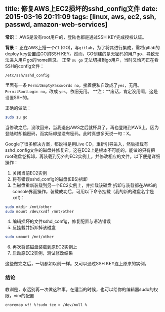 title: 修复AWS上EC2损坏的sshd_config文件
date: 2015-03-16 20:11:09
tags: [linux, aws, ec2, ssh, passwd, amazon-web-services]
---
**常识：** AWS是没有root用户的，登陆也都是通过SSH KEY完成授权认证。

**背景：** 正在AWS上搭一个` CI ` (GO)，与` gitlab `，为了将其进行集成，需将gitlab的deploy key设置成GO的SSH KEY。然而，GO创建的是无密码的用户go，导致无法进入用户go的home目录。
正常 ` su go ` 无法切换到go用户，当时又恰巧正在看SSH的config文件：
```
/etc/ssh/sshd_config
```
里面有一条 `PermitEmptyPasswords no`，接着便私自改成了` yes `，无用。` PermitRootLogin no `，改成 ` yes `，依旧无用。
**注：**废话，肯定没用啊，这是设置SSH的。

正确的做法：
```bash
sudo su go
```

当修改之后，没改回来，当我退出AWS之后就杯具了。再也登陆到AWS上，因为登陆时却输密码，而实际却是没有密码。此时真想多天说一句：X。


Google了很多解决方案，都说得是用Live CD，重新引导进入，然后挂载有sshd_config文件的磁盘并修复它。这在EC2上是根本不可能的，能做的只有把root磁盘卷拆卸，再装载到另外的EC2实例上，并修改相应的文件。以下便是详细操作：

1. 关闭当前EC2实例
2. 将有错误sshd_config的磁盘(EBS)拆卸
3. 当磁盘重新装载到另一个EC2实例上，并挂载该磁盘
拆卸与装载都在AWS的console界面操作，装载成功后，可用以下命令挂载（我的新的磁盘名字是 xdf)：
```bash
sudo mkdir /mnt/other
sudo mount /dev/xvdf /mnt/other
```
4. 编辑损坏的文件sshd_config，修复配置与语法错误
5. 反挂载并拆卸掉该磁盘
```bash
sudo umount /mnt/other
```
6. 再次将该磁盘装载到原EC2实例上
7. 启动原EC2实例，测试修改结果

这些做完之后，一切都如以前一样。又可以通过SSH KEY连上原来的实例。

### 结论
教训是，永远别再一次做这种事。在适当的时候，也可以给你的编辑器sudo的权限，vim的配置
```
cnoremap w!! %!sudo tee > /dev/null %
```
